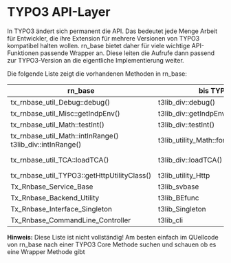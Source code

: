 TYPO3 API-Layer
===============
In TYPO3 ändert sich permanent die API. Das bedeutet jede Menge Arbeit für Entwickler, die ihre
Extension für mehrere Versionen von TYPO3 kompatibel halten wollen. rn_base bietet daher für viele
wichtige API-Funktionen passende Wrapper an. Diese leiten die Aufrufe dann passend zur TYPO3-Version
an die eigentliche Implementierung weiter.

Die folgende Liste zeigt die vorhandenen Methoden in rn_base:

rn_base | bis TYPO3 4.5 | ab TYPO3 6.x
------- | ------------- | ------------
tx_rnbase_util_Debug::debug() | t3lib_div::debug() | t3lib_utility_Debug::debug()
tx_rnbase_util_Misc::getIndpEnv() | t3lib_div::getIndpEnv() | \TYPO3\CMS\Core\Utility\GeneralUtility::getIndpEnv()
tx_rnbase_util_Math::testInt() | t3lib_div::testInt() | t3lib_utility_Math::canBeInterpretedAsInteger()
tx_rnbase_util_Math::intInRange() 	t3lib_div::intInRange() | t3lib_utility_Math::forceIntegerInRange()
tx_rnbase_util_TCA::loadTCA() | t3lib_div::loadTCA() | \TYPO3\CMS\Core\Core\Bootstrap::getInstance()->loadCachedTca()
tx_rnbase_util_TYPO3::getHttpUtilityClass() | t3lib_utility_Http | \TYPO3\\CMS\\Core\\Utility\\HttpUtility
Tx_Rnbase_Service_Base | t3lib_svbase | \TYPO3\CMS\Core\Service\AbstractService
Tx_Rnbase_Backend_Utility | t3lib_BEfunc | \TYPO3\CMS\Backend\Utility\BackendUtility
Tx_Rnbase_Interface_Singleton | t3lib_Singleton | \TYPO3\CMS\Core\SingletonInterface
Tx_Rnbase_CommandLine_Controller | t3lib_cli | \TYPO3\CMS\Core\Controller\CommandLineController

**Hinweis:** Diese Liste ist nicht vollständig! Am besten einfach im QUellcode von rn_base nach einer
TYPO3 Core Methode suchen und schauen ob es eine Wrapper Methode gibt
